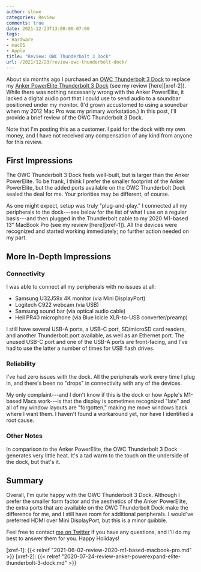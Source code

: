 ```yaml
---
author: slowe
categories: Review
comments: true
date: 2021-12-23T13:00:00-07:00
tags:
- Hardware
- macOS
- Apple
title: "Review: OWC Thunderbolt 3 Dock"
url: /2021/12/23/review-owc-thunderbolt-dock/
---
```


About six months ago I purchased an [OWC Thunderbolt 3 Dock][link-1] to replace my [Anker PowerElite Thunderbolt 3 Dock][link-2] (see my review [here][xref-2]). While there was nothing necessarily wrong with the Anker PowerElite, it lacked a digital audio port that I could use to send audio to a soundbar positioned under my monitor. (I'd grown accustomed to using a soundbar when my 2012 Mac Pro was my primary workstation.) In this post, I'll provide a brief review of the OWC Thunderbolt 3 Dock.<!--more-->

Note that I'm posting this as a customer. I paid for the dock with my own money, and I have not received any compensation of any kind from anyone for this review.

## First Impressions

The OWC Thunderbolt 3 Dock feels well-built, but is larger than the Anker PowerElite. To be frank, I think I prefer the smaller footprint of the Anker PowerElite, but the added ports available on the OWC Thunderbolt Dock sealed the deal for me. Your priorities may be different, of course.

As one might expect, setup was truly "plug-and-play." I connected all my peripherals to the dock---see below for the list of what I use on a regular basis---and then plugged in the Thunderbolt cable to my 2020 M1-based 13" MacBook Pro (see my review [here][xref-1]). All the devices were recognized and started working immediately; no further action needed on my part.

## More In-Depth Impressions

### Connectivity

I was able to connect all my peripherals with no issues at all:

* Samsung U32J59x 4K monitor (via Mini DisplayPort)
* Logitech C922 webcam (via USB)
* Samsung sound bar (via optical audio cable)
* Heil PR40 microphone (via Blue Icicle XLR-to-USB converter/preamp)

I still have several USB-A ports, a USB-C port, SD/microSD card readers, and another Thunderbolt port available, as well as an Ethernet port. The unused USB-C port and one of the USB-A ports are front-facing, and I've had to use the latter a number of times for USB flash drives.

### Reliability

I've had zero issues with the dock. All the peripherals work every time I plug in, and there's been no "drops" in connectivity with any of the devices.

My only complaint---and I don't know if this is the dock or how Apple's M1-based Macs work---is that the display is sometimes recognized "late" and all of my window layouts are "forgotten," making me move windows back where I want them. I haven't found a workaround yet, nor have I identified a root cause.

### Other Notes

In comparison to the Anker PowerElite, the OWC Thunderbolt 3 Dock generates very little heat. It's a tad warm to the touch on the underside of the dock, but that's it.

## Summary

Overall, I'm quite happy with the OWC Thunderbolt 3 Dock. Although I prefer the smaller form factor and the aesthetics of the Anker PowerElite, the extra ports that are available on the OWC Thunderbolt Dock make the difference for me, and I still have room for additional peripherals. I would've preferred HDMI over Mini DisplayPort, but this is a minor quibble.

Feel free to contact [me on Twitter][link-3] if you have any questions, and I'll do my best to answer them for you. Happy Holidays!

[link-1]: https://www.owcdigital.com/products/thunderbolt-3-dock-14-port
[link-2]: https://www.anker.com/a8396launch
[link-3]: https://twitter.com/scott_lowe
[xref-1]: {{< relref "2021-06-02-review-2020-m1-based-macbook-pro.md" >}}
[xref-2]: {{< relref "2020-07-24-review-anker-powerexpand-elite-thunderbolt-3-dock.md" >}}
